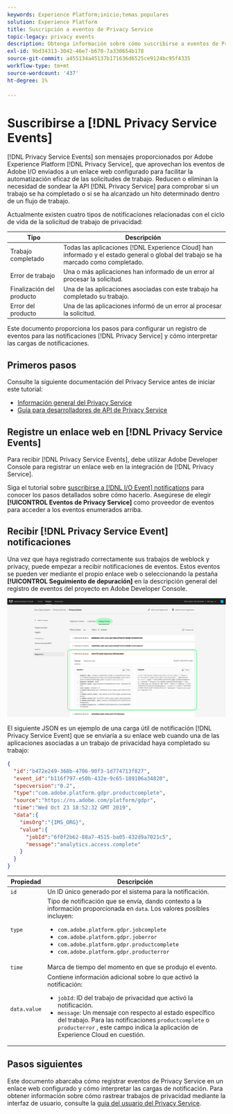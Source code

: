 ```yaml
---
keywords: Experience Platform;inicio;temas populares
solution: Experience Platform
title: Suscripción a eventos de Privacy Service
topic-legacy: privacy events
description: Obtenga información sobre cómo suscribirse a eventos de Privacy Service mediante un enlace web preconfigurado.
exl-id: 9bd34313-3042-46e7-b670-7a330654b178
source-git-commit: a455134a45137b171636d6525ce9124bc95f4335
workflow-type: tm+mt
source-wordcount: '437'
ht-degree: 1%

---
```


# Suscribirse a [!DNL Privacy Service Events]

[!DNL Privacy Service Events] son mensajes proporcionados por Adobe Experience Platform  [!DNL Privacy Service], que aprovechan los eventos de Adobe I/O enviados a un enlace web configurado para facilitar la automatización eficaz de las solicitudes de trabajo. Reducen o eliminan la necesidad de sondear la API [!DNL Privacy Service] para comprobar si un trabajo se ha completado o si se ha alcanzado un hito determinado dentro de un flujo de trabajo.

Actualmente existen cuatro tipos de notificaciones relacionadas con el ciclo de vida de la solicitud de trabajo de privacidad:

| Tipo | Descripción |
| --- | --- |
| Trabajo completado | Todas las aplicaciones [!DNL Experience Cloud] han informado y el estado general o global del trabajo se ha marcado como completado. |
| Error de trabajo | Una o más aplicaciones han informado de un error al procesar la solicitud. |
| Finalización del producto | Una de las aplicaciones asociadas con este trabajo ha completado su trabajo. |
| Error del producto | Una de las aplicaciones informó de un error al procesar la solicitud. |

Este documento proporciona los pasos para configurar un registro de eventos para las notificaciones [!DNL Privacy Service] y cómo interpretar las cargas de notificaciones.

## Primeros pasos

Consulte la siguiente documentación del Privacy Service antes de iniciar este tutorial:

* [Información general del Privacy Service](./home.md)
* [Guía para desarrolladores de API de Privacy Service](./api/getting-started.md)

## Registre un enlace web en [!DNL Privacy Service Events]

Para recibir [!DNL Privacy Service Events], debe utilizar Adobe Developer Console para registrar un enlace web en la integración de [!DNL Privacy Service].

Siga el tutorial sobre [suscribirse a [!DNL I/O Event] notifications](../observability/alerts/subscribe.md) para conocer los pasos detallados sobre cómo hacerlo. Asegúrese de elegir **[!UICONTROL Eventos de Privacy Service]** como proveedor de eventos para acceder a los eventos enumerados arriba.

## Recibir [!DNL Privacy Service Event] notificaciones

Una vez que haya registrado correctamente sus trabajos de weblock y privacy, puede empezar a recibir notificaciones de eventos. Estos eventos se pueden ver mediante el propio enlace web o seleccionando la pestaña **[!UICONTROL Seguimiento de depuración]** en la descripción general del registro de eventos del proyecto en Adobe Developer Console.

![](images/privacy-events/debug-tracing.png)

El siguiente JSON es un ejemplo de una carga útil de notificación [!DNL Privacy Service Event] que se enviaría a su enlace web cuando una de las aplicaciones asociadas a un trabajo de privacidad haya completado su trabajo:

```json
{
  "id":"b472e249-368b-4706-90f3-1d774713f827",
  "event_id":"b116f797-e50b-432e-9c65-189106a34820",
  "specversion":"0.2",
  "type":"com.adobe.platform.gdpr.productcomplete",
  "source":"https://ns.adobe.com/platform/gdpr",
  "time":"Wed Oct 23 18:52:32 GMT 2019",
  "data":{
    "imsOrg":"{IMS_ORG}",
    "value":{
      "jobId":"6f0f2b62-88a7-4515-ba05-432d9a7021c5",
      "message":"analytics.access.complete"
    }
  }
}
```

| Propiedad | Descripción |
| --- | --- |
| `id` | Un ID único generado por el sistema para la notificación. |
| `type` | Tipo de notificación que se envía, dando contexto a la información proporcionada en `data`. Los valores posibles incluyen: <ul><li>`com.adobe.platform.gdpr.jobcomplete`</li><li>`com.adobe.platform.gdpr.joberror`</li><li>`com.adobe.platform.gdpr.productcomplete`</li><li>`com.adobe.platform.gdpr.producterror`</li></ul> |
| `time` | Marca de tiempo del momento en que se produjo el evento. |
| `data.value` | Contiene información adicional sobre lo que activó la notificación: <ul><li>`jobId`: ID del trabajo de privacidad que activó la notificación.</li><li>`message`: Un mensaje con respecto al estado específico del trabajo. Para las notificaciones `productcomplete` o `producterror` , este campo indica la aplicación de Experience Cloud en cuestión.</li></ul> |

## Pasos siguientes

Este documento abarcaba cómo registrar eventos de Privacy Service en un enlace web configurado y cómo interpretar las cargas de notificación. Para obtener información sobre cómo rastrear trabajos de privacidad mediante la interfaz de usuario, consulte la [guía del usuario del Privacy Service](./ui/user-guide.md).
